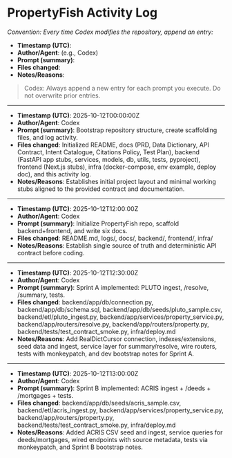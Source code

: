 # PropertyFish Activity Log
_Convention: Every time Codex modifies the repository, append an entry:_

- **Timestamp (UTC)**:
- **Author/Agent**: (e.g., Codex)
- **Prompt (summary)**:
- **Files changed**:
- **Notes/Reasons**:

> Codex: Always append a new entry for each prompt you execute. Do not overwrite prior entries.

---

- **Timestamp (UTC)**: 2025-10-12T00:00:00Z
- **Author/Agent**: Codex
- **Prompt (summary)**: Bootstrap repository structure, create scaffolding files, and log activity.
- **Files changed**: Initialized README, docs (PRD, Data Dictionary, API Contract, Intent Catalogue, Citations Policy, Test Plan), backend (FastAPI app stubs, services, models, db, utils, tests, pyproject), frontend (Next.js stubs), infra (docker-compose, env example, deploy doc), and this activity log.
- **Notes/Reasons**: Establishes initial project layout and minimal working stubs aligned to the provided contract and documentation.

---

- **Timestamp (UTC)**: 2025-10-12T12:00:00Z
- **Author/Agent**: Codex
- **Prompt (summary)**: Initialize PropertyFish repo, scaffold backend+frontend, and write six docs.
- **Files changed**: README.md, logs/, docs/, backend/, frontend/, infra/
- **Notes/Reasons**: Establish single source of truth and deterministic API contract before coding.

---

- **Timestamp (UTC)**: 2025-10-12T12:30:00Z
- **Author/Agent**: Codex
- **Prompt (summary)**: Sprint A implemented: PLUTO ingest, /resolve, /summary, tests.
- **Files changed**: backend/app/db/connection.py, backend/app/db/schema.sql, backend/app/db/seeds/pluto_sample.csv, backend/etl/pluto_ingest.py, backend/app/services/property_service.py, backend/app/routers/resolve.py, backend/app/routers/property.py, backend/tests/test_contract_smoke.py, infra/deploy.md
- **Notes/Reasons**: Add RealDictCursor connection, indexes/extensions, seed data and ingest, service layer for summary/resolve, wire routers, tests with monkeypatch, and dev bootstrap notes for Sprint A.

---

- **Timestamp (UTC)**: 2025-10-12T13:00:00Z
- **Author/Agent**: Codex
- **Prompt (summary)**: Sprint B implemented: ACRIS ingest + /deeds + /mortgages + tests.
- **Files changed**: backend/app/db/seeds/acris_sample.csv, backend/etl/acris_ingest.py, backend/app/services/property_service.py, backend/app/routers/property.py, backend/tests/test_contract_smoke.py, infra/deploy.md
- **Notes/Reasons**: Added ACRIS CSV seed and ingest, service queries for deeds/mortgages, wired endpoints with source metadata, tests via monkeypatch, and Sprint B bootstrap notes.
